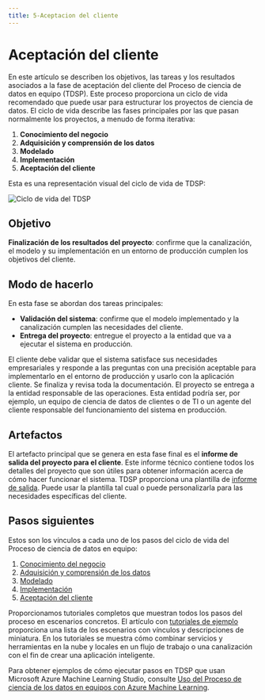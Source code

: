 ```yaml
---
title: 5-Aceptacion del cliente
---
```

# <a name="customer-acceptance"></a>Aceptación del cliente

En este artículo se describen los objetivos, las tareas y los resultados asociados a la fase de aceptación del cliente del Proceso de ciencia de datos en equipo (TDSP). Este proceso proporciona un ciclo de vida recomendado que puede usar para estructurar los proyectos de ciencia de datos. El ciclo de vida describe las fases principales por las que pasan normalmente los proyectos, a menudo de forma iterativa:

1. **Conocimiento del negocio**
2. **Adquisición y comprensión de los datos**
3. **Modelado**
4. **Implementación**
5. **Aceptación del cliente**

Esta es una representación visual del ciclo de vida de TDSP: 

![Ciclo de vida del TDSP](https://s3.amazonaws.com/bigdatamx/1-tdsp-lifecycle2.png) 


## <a name="goal"></a>Objetivo
**Finalización de los resultados del proyecto**: confirme que la canalización, el modelo y su implementación en un entorno de producción cumplen los objetivos del cliente.

## <a name="how-to-do-it"></a>Modo de hacerlo
En esta fase se abordan dos tareas principales:

- **Validación del sistema**: confirme que el modelo implementado y la canalización cumplen las necesidades del cliente.
- **Entrega del proyecto**: entregue el proyecto a la entidad que va a ejecutar el sistema en producción.

El cliente debe validar que el sistema satisface sus necesidades empresariales y responde a las preguntas con una precisión aceptable para implementarlo en el entorno de producción y usarlo con la aplicación cliente. Se finaliza y revisa toda la documentación. El proyecto se entrega a la entidad responsable de las operaciones. Esta entidad podría ser, por ejemplo, un equipo de ciencia de datos de clientes o de TI o un agente del cliente responsable del funcionamiento del sistema en producción. 

## <a name="artifacts"></a>Artefactos
El artefacto principal que se genera en esta fase final es el **informe de salida del proyecto para el cliente**. Este informe técnico contiene todos los detalles del proyecto que son útiles para obtener información acerca de cómo hacer funcionar el sistema. TDSP proporciona una plantilla de [informe de salida](https://github.com/Azure/Azure-TDSP-ProjectTemplate/blob/master/Docs/Project/Exit%20Report.md). Puede usar la plantilla tal cual o puede personalizarla para las necesidades específicas del cliente. 


## <a name="next-steps"></a>Pasos siguientes

Estos son los vínculos a cada uno de los pasos del ciclo de vida del Proceso de ciencia de datos en equipo:

1. [Conocimiento del negocio](lifecycle-business-understanding.md)
2. [Adquisición y comprensión de los datos](lifecycle-data.md)
3. [Modelado](lifecycle-modeling.md)
4. [Implementación](lifecycle-deployment.md)
5. [Aceptación del cliente](lifecycle-acceptance.md)

Proporcionamos tutoriales completos que muestran todos los pasos del proceso en escenarios concretos. El artículo con [tutoriales de ejemplo](walkthroughs.md) proporciona una lista de los escenarios con vínculos y descripciones de miniatura. En los tutoriales se muestra cómo combinar servicios y herramientas en la nube y locales en un flujo de trabajo o una canalización con el fin de crear una aplicación inteligente. 

Para obtener ejemplos de cómo ejecutar pasos en TDSP que usan Microsoft Azure Machine Learning Studio, consulte [Uso del Proceso de ciencia de los datos en equipos con Azure Machine Learning](http://aka.ms/datascienceprocess).